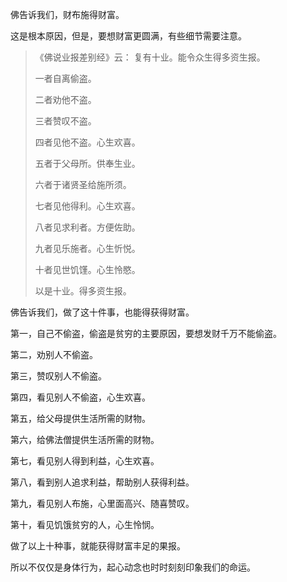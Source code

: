 佛告诉我们，财布施得财富。

这是根本原因，但是，要想财富更圆满，有些细节需要注意。

> 《佛说业报差别经》云：
> 复有十业。能令众生得多资生报。
> 
> 一者自离偷盗。
> 
> 二者劝他不盗。
> 
> 三者赞叹不盗。
> 
> 四者见他不盗。心生欢喜。
> 
> 五者于父母所。供奉生业。
> 
> 六者于诸贤圣给施所须。
> 
> 七者见他得利。心生欢喜。
> 
> 八者见求利者。方便佐助。
> 
> 九者见乐施者。心生忻悦。
> 
> 十者见世饥馑。心生怜愍。
> 
> 以是十业。得多资生报。

佛告诉我们，做了这十件事，也能得获得财富。

第一，自己不偷盗，偷盗是贫穷的主要原因，要想发财千万不能偷盗。

第二，劝别人不偷盗。

第三，赞叹别人不偷盗。

第四，看见别人不偷盗，心生欢喜。

第五，给父母提供生活所需的财物。

第六，给佛法僧提供生活所需的财物。

第七，看见别人得到利益，心生欢喜。

第八，看到别人追求利益，帮助别人获得利益。

第九，看见别人布施，心里面高兴、随喜赞叹。

第十，看见饥饿贫穷的人，心生怜悯。

做了以上十种事，就能获得财富丰足的果报。

所以不仅仅是身体行为，起心动念也时时刻刻印象我们的命运。